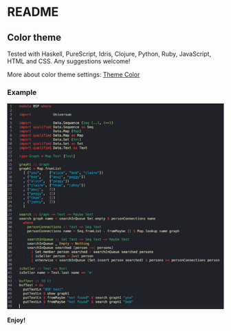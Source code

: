 # README

## Color theme

Tested with Haskell, PureScript, Idris, Clojure, Python, Ruby, JavaScript, HTML and CSS.
Any suggestions welcome!

More about color theme settings: [Theme Color](https://code.visualstudio.com/api/references/theme-color)

### Example
![example](example.png)

**Enjoy!**

